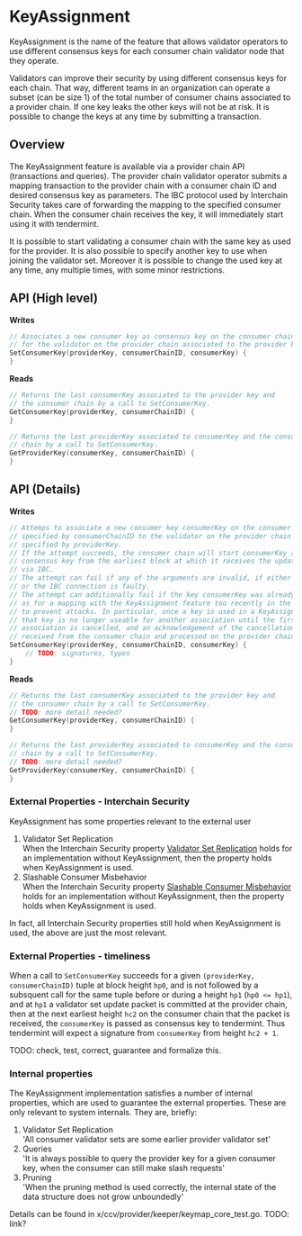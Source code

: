 # KeyAssignment

KeyAssignment is the name of the feature that allows validator operators to use different consensus keys for each consumer chain validator node that they operate.

Validators can improve their security by using different consensus keys for each chain. That way, different teams in an organization can operate a subset (can be size 1) of the total number of consumer chains associated to a provider chain. If one key leaks the other keys will not be at risk. It is possible to change the keys at any time by submitting a transaction.

## Overview

The KeyAssignment feature is available via a provider chain API (transactions and queries). The provider chain validator operator submits a mapping transaction to the provider chain with a consumer chain ID and desired consensus key as parameters. The IBC protocol used by Interchain Security takes care of forwarding the mapping to the specified consumer chain. When the consumer chain receives the key, it will immediately start using it with tendermint.

It is possible to start validating a consumer chain with the same key as used for the provider. It is also possible to specify another key to use when joining the validator set. Moreover it is possible to change the used key at any time, any multiple times, with some minor restrictions.

## API (High level)

**Writes**

```go
// Associates a new consumer key as consensus key on the consumer chain
// for the validator on the provider chain associated to the provider key.
SetConsumerKey(providerKey, consumerChainID, consumerKey) {
}
```

**Reads**

```go
// Returns the last consumerKey associated to the provider key and
// the consumer chain by a call to SetConsumerKey.
GetConsumerKey(providerKey, consumerChainID) {
}
```

```go
// Returns the last providerKey associated to consumerKey and the consumer
// chain by a call to SetConsumerKey.
GetProviderKey(consumerKey, consumerChainID) {
}
```

## API (Details)

**Writes**

```go
// Attemps to associate a new consumer key consumerKey on the consumer chain
// specified by consumerChainID to the validator on the provider chain
// specified by providerKey.
// If the attempt succeeds, the consumer chain will start consumerKey as
// consensus key from the earliest block at which it receives the update
// via IBC.
// The attempt can fail if any of the arguments are invalid, if either chain
// or the IBC connection is faulty.
// The attempt can additionally fail if the key consumerKey was already used
// as for a mapping with the KeyAssignment feature too recently in the past. This is
// to prevent attacks. In particular, once a key is used in a KeyAssignment association
// that key is no longer useable for another association until the first
// association is cancelled, and an acknowledgement of the cancellation is
// received from the consumer chain and processed on the provider chain.
SetConsumerKey(providerKey, consumerChainID, consumerKey) {
    // TODO: signatures, types
}
```

**Reads**

```go
// Returns the last consumerKey associated to the provider key and
// the consumer chain by a call to SetConsumerKey.
// TODO: more detail needed?
GetConsumerKey(providerKey, consumerChainID) {
}
```

```go
// Returns the last providerKey associated to consumerKey and the consumer
// chain by a call to SetConsumerKey.
// TODO: more detail needed?
GetProviderKey(consumerKey, consumerChainID) {
}
```

### External Properties - Interchain Security

KeyAssignment has some properties relevant to the external user

1. Validator Set Replication\
   When the Interchain Security property [Validator Set Replication](https://github.com/cosmos/ibc/blob/main/spec/app/ics-028-cross-chain-validation/system_model_and_properties.md#system-properties) holds for an implementation without KeyAssignment, then the property holds when KeyAssignment is used.
2. Slashable Consumer Misbehavior\
   When the Interchain Security property [Slashable Consumer Misbehavior](https://github.com/cosmos/ibc/blob/main/spec/app/ics-028-cross-chain-validation/system_model_and_properties.md#system-properties) holds for an implementation without KeyAssignment, then the property holds when KeyAssignment is used.

In fact, all Interchain Security properties still hold when KeyAssignment is used, the above are just the most relevant.

### External Properties - timeliness

When a call to `SetConsumerKey` succeeds for a given `(providerKey, consumerChainID)` tuple at block height `hp0`, and is not followed by a subsquent call for the same tuple before or during a height `hp1` (`hp0 <= hp1`), and at `hp1` a validator set update packet is committed at the provider chain, then at the next earliest height `hc2` on the consumer chain that the packet is received, the `consumerKey` is passed as consensus key to tendermint. Thus tendermint will expect a signature from `consumerKey` from height `hc2 + 1`.

TODO: check, test, correct, guarantee and formalize this.

### Internal properties

The KeyAssignment implementation satisfies a number of internal properties, which are used to guarantee the external properties. These are only relevant to system internals. They are, briefly:

1. Validator Set Replication\
   'All consumer validator sets are some earlier provider validator set'
2. Queries\
   'It is always possible to query the provider key for a given consumer key, when the consumer can still make slash requests'
3. Pruning\
   'When the pruning method is used correctly, the internal state of the data structure does not grow unboundedly'

Details can be found in x/ccv/provider/keeper/keymap_core_test.go. TODO: link?
